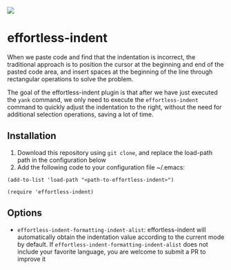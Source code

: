 <a href ="https://github.com/manateelazycat/lsp-bridge/blob/master/README.zh-CN.md"><img src="https://img.shields.io/badge/README-%E7%AE%80%E4%BD%93%E4%B8%AD%E6%96%87-555555.svg"/></a>

# effortless-indent
When we paste code and find that the indentation is incorrect, the traditional approach is to position the cursor at the beginning and end of the pasted code area, and insert spaces at the beginning of the line through rectangular operations to solve the problem.

The goal of the effortless-indent plugin is that after we have just executed the `yank` command, we only need to execute the `effortless-indent` command to quickly adjust the indentation to the right, without the need for additional selection operations, saving a lot of time.

## Installation

1. Download this repository using `git clone`, and replace the load-path path in the configuration below
2. Add the following code to your configuration file ~/.emacs:

```elisp
(add-to-list 'load-path "<path-to-effortless-indent>")

(require 'effortless-indent)
```

## Options

* `effortless-indent-formatting-indent-alist`: effortless-indent will automatically obtain the indentation value according to the current mode by default. If `effortless-indent-formatting-indent-alist` does not include your favorite language, you are welcome to submit a PR to improve it

